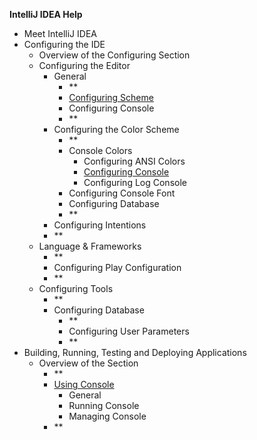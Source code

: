 
**IntelliJ IDEA Help**

 - Meet IntelliJ IDEA
 - Configuring the IDE
	 - Overview of the Configuring Section 
	 - Configuring the Editor 
		 - General
			 - **
			 - [Configuring Scheme](Scheme.md)
			 - Configuring Console
			 - **
		 - Configuring the Color Scheme
			 - **
			 - Console Colors
				 - Configuring ANSI Colors
				 - [Configuring Console](ConsoleColor.md)
				 - Configuring Log Console
			 - Configuring Console Font
			- Configuring Database
			- **
		- Configuring Intentions
		- **
	- Language & Frameworks
		- **
		- Configuring Play Configuration
		- **
	- Configuring Tools   
		- **
		- Configuring Database
			- **
			- Configuring User Parameters
			- **
- Building, Running, Testing and Deploying Applications
	- Overview of the Section
		- **
		- [Using Console](OverViewConsole.md)
			- General
			- Running Console
			- Managing Console
		- **
